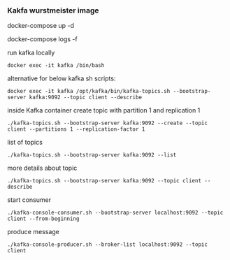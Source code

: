 ###  Kakfa wurstmeister image 

docker-compose up -d

docker-compose logs -f 

run kafka locally

    docker exec -it kafka /bin/bash
    
alternative for below kafka sh scripts:
    
    docker exec -it kafka /opt/kafka/bin/kafka-topics.sh --bootstrap-server kafka:9092 --topic client --describe

inside Kafka container create topic with partition 1 and replication 1

    ./kafka-topics.sh --bootstrap-server kafka:9092 --create --topic client --partitions 1 --replication-factor 1
    
list of topics
    
    ./kafka-topics.sh --bootstrap-server kafka:9092 --list
    
more details about topic

    ./kafka-topics.sh --bootstrap-server kafka:9092 --topic client --describe
    
start consumer 

    ./kafka-console-consumer.sh --bootstrap-server localhost:9092 --topic client --from-beginning
    
produce message

    ./kafka-console-producer.sh --broker-list localhost:9092 --topic client